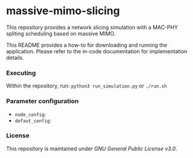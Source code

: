 # massive-mimo-slicing

This repository provides a network slicing simulation with a MAC-PHY spliting scheduling based on massive MIMO.

This README provides a how-to for downloading and running the application. Please refer
to the in-code documentation for implementation details.


### Executing

Within the repository, run: `python3 run_simulation.py` or `./run.sh` 

### Parameter configuration

 * `node_config`:
 * `defaut_config`:

### License
This repository is maintained under *GNU General Public License v3.0*.

